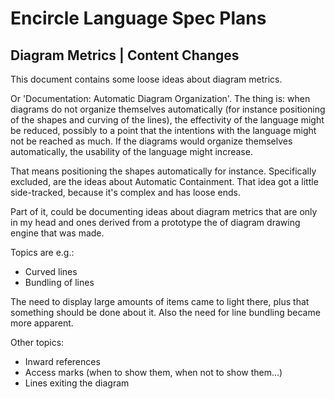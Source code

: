 Encircle Language Spec Plans
============================

Diagram Metrics | Content Changes
---------------------------------

This document contains some loose ideas about diagram metrics.

Or 'Documentation: Automatic Diagram Organization'. The thing is: when diagrams do not organize themselves automatically (for instance positioning of the shapes and curving of the lines), the effectivity of the language might be reduced, possibly to a point that the intentions with the language might not be reached as much. If the diagrams would organize themselves automatically, the usability of the language might increase.

That means positioning the shapes automatically for instance. Specifically excluded, are the ideas about Automatic Containment. That idea got a little side-tracked, because it's complex and has loose ends.

Part of it, could be documenting ideas about diagram metrics that are only in my head and ones derived from a prototype the of diagram drawing engine that was made.

Topics are e.g.:

- Curved lines
- Bundling of lines

The need to display large amounts of items came to light there, plus that something should be done about it.
Also the need for line bundling became more apparent.

Other topics:

- Inward references
- Access marks (when to show them, when not to show them...)
- Lines exiting the diagram
